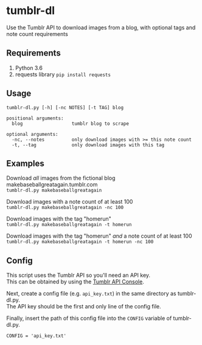# tumblr-dl
Use the Tumblr API to download images from a blog, with optional tags and note count requirements

## Requirements  
1. Python 3.6  
2. requests library `pip install requests`  

## Usage
```
tumblr-dl.py [-h] [-nc NOTES] [-t TAG] blog

positional arguments:
  blog                  tumblr blog to scrape

optional arguments:
  -nc, --notes          only download images with >= this note count
  -t, --tag             only download images with this tag
```

## Examples
Download *all* images from the fictional blog makebaseballgreatagain.tumblr.com  
`tumblr-dl.py makebaseballgreatagain`  

Download images with a note count of at least 100  
`tumblr-dl.py makebaseballgreatagain -nc 100`  

Download images with the tag "homerun"  
`tumblr-dl.py makebaseballgreatagain -t homerun` 

Download images with the tag "homerun" *and* a note count of at least 100  
`tumblr-dl.py makebaseballgreatagain -t homerun -nc 100`  

## Config
This script uses the Tumblr API so you'll need an API key.  
This can be obtained by using the [Tumblr API Console](https://api.tumblr.com/console).  

Next, create a config file (e.g. `api_key.txt`) in the same directory as tumblr-dl.py.  
The API key should be the first and only line of the config file.  

Finally, insert the path of this config file into the `CONFIG` variable of tumblr-dl.py.  

```CONFIG = 'api_key.txt'```
